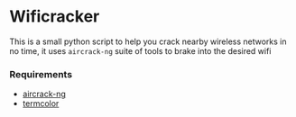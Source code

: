 # Wificracker
This is a small python script to help you crack nearby wireless networks in no time, it uses `aircrack-ng` suite of tools to brake into the desired wifi

### Requirements
- [aircrack-ng](https://www.aircrack-ng.org/)
- [termcolor](https://pypi.python.org/pypi/termcolor)
